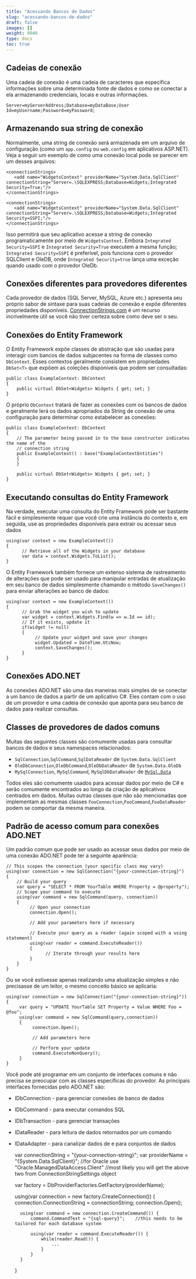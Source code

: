 ```yaml
---
title: "Acessando Bancos de Dados"
slug: "acessando-bancos-de-dados"
draft: false
images: []
weight: 9946
type: docs
toc: true
---
```


## Cadeias de conexão
Uma cadeia de conexão é uma cadeia de caracteres que especifica informações sobre uma determinada fonte de dados e como se conectar a ela armazenando credenciais, locais e outras informações.

    Server=myServerAddress;Database=myDataBase;User Id=myUsername;Password=myPassword;

**Armazenando sua string de conexão**
---

Normalmente, uma string de conexão será armazenada em um arquivo de configuração (como um `app.config` ou `web.config` em aplicativos ASP.NET). Veja a seguir um exemplo de como uma conexão local pode se parecer em um desses arquivos:

    <connectionStrings> 
       <add name="WidgetsContext" providerName="System.Data.SqlClient"  connectionString="Server=.\SQLEXPRESS;Database=Widgets;Integrated Security=True;"/> 
    </connectionStrings>

    <connectionStrings> 
       <add name="WidgetsContext" providerName="System.Data.SqlClient"  connectionString="Server=.\SQLEXPRESS;Database=Widgets;Integrated Security=SSPI;"/> 
    </connectionStrings>

Isso permitirá que seu aplicativo acesse a string de conexão programaticamente por meio de `WidgetsContext`. Embora `Integrated Security=SSPI` e `Integrated Security=True` executem a mesma função; `Integrated Security=SSPI` é preferível, pois funciona com o provedor SQLClient e OleDB, onde `Integrated Security=true` lança uma exceção quando usado com o provedor OleDb.

**Conexões diferentes para provedores diferentes**
----

Cada provedor de dados (SQL Server, MySQL, Azure etc.) apresenta seu próprio sabor de sintaxe para suas cadeias de conexão e expõe diferentes propriedades disponíveis. [ConnectionStrings.com](https://www.connectionstrings.com/) é um recurso incrivelmente útil se você não tiver certeza sobre como deve ser o seu.


## Conexões do Entity Framework
O Entity Framework expõe classes de abstração que são usadas para interagir com bancos de dados subjacentes na forma de classes como `DbContext`. Esses contextos geralmente consistem em propriedades `DbSet<T>` que expõem as coleções disponíveis que podem ser consultadas:

    public class ExampleContext: DbContext 
    { 
        public virtual DbSet<Widgets> Widgets { get; set; } 
    }

O próprio `DbContext` tratará de fazer as conexões com os bancos de dados e geralmente lerá os dados apropriados da String de conexão de uma configuração para determinar como estabelecer as conexões:

    public class ExampleContext: DbContext 
    { 
        // The parameter being passed in to the base constructor indicates the name of the 
        // connection string
        public ExampleContext() : base("ExampleContextEntities")
        {
        }
    
        public virtual DbSet<Widgets> Widgets { get; set; } 
    }

**Executando consultas do Entity Framework**
----

Na verdade, executar uma consulta do Entity Framework pode ser bastante fácil e simplesmente requer que você crie uma instância do contexto e, em seguida, use as propriedades disponíveis para extrair ou acessar seus dados

    using(var context = new ExampleContext())
    {
          // Retrieve all of the Widgets in your database
          var data = context.Widgets.ToList();
    }

O Entity Framework também fornece um extenso sistema de rastreamento de alterações que pode ser usado para manipular entradas de atualização em seu banco de dados simplesmente chamando o método `SaveChanges()` para enviar alterações ao banco de dados:

    using(var context = new ExampleContext())
    {
          // Grab the widget you wish to update
          var widget = context.Widgets.Find(w => w.Id == id);
          // If it exists, update it
          if(widget != null)
          {
               // Update your widget and save your changes
               widget.Updated = DateTime.UtcNow;
               context.SaveChanges();
          }
    }

## Conexões ADO.NET
As conexões ADO.NET são uma das maneiras mais simples de se conectar a um banco de dados a partir de um aplicativo C#. Eles contam com o uso de um provedor e uma cadeia de conexão que aponta para seu banco de dados para realizar consultas.

**Classes de provedores de dados comuns**
----

Muitas das seguintes classes são comumente usadas para consultar bancos de dados e seus namespaces relacionados:

- `SqlConnection`,`SqlCommand`,`SqlDataReader` de `System.Data.SqlClient`
- `OleDbConnection`,`OleDbCommand`,`OleDbDataReader` de `System.Data.OleDb`
- `MySqlConnection`, `MySqlCommand`, `MySqlDbDataReader` de [`MySql.Data`](http://dev.mysql.com/downloads/file/?id=13427)

Todos eles são comumente usados ​​para acessar dados por meio de C# e serão comumente encontrados ao longo da criação de aplicativos centrados em dados. Muitas outras classes que não são mencionadas que implementam as mesmas classes `FooConnection`,`FooCommand`,`FooDataReader` podem se comportar da mesma maneira.

**Padrão de acesso comum para conexões ADO.NET**
----

Um padrão comum que pode ser usado ao acessar seus dados por meio de uma conexão ADO.NET pode ter a seguinte aparência:

    // This scopes the connection (your specific class may vary)
    using(var connection = new SqlConnection("{your-connection-string}")
    {
        // Build your query
        var query = "SELECT * FROM YourTable WHERE Property = @property");
        // Scope your command to execute
        using(var command = new SqlCommand(query, connection))
        {
             // Open your connection
             connection.Open();

             // Add your parameters here if necessary

             // Execute your query as a reader (again scoped with a using statement)
             using(var reader = command.ExecuteReader())
             {
                   // Iterate through your results here
             }
        }
    }

Ou se você estivesse apenas realizando uma atualização simples e não precisasse de um leitor, o mesmo conceito básico se aplicaria:

    using(var connection = new SqlConnection("{your-connection-string}"))
    {
         var query = "UPDATE YourTable SET Property = Value WHERE Foo = @foo";
         using(var command = new SqlCommand(query,connection))
         {
              connection.Open();
              
              // Add parameters here
              
              // Perform your update
              command.ExecuteNonQuery();
         }
    }


Você pode até programar em um conjunto de interfaces comuns e não precisa se preocupar com as classes específicas do provedor. As principais interfaces fornecidas pelo ADO.NET são:

- IDbConnection - para gerenciar conexões de banco de dados
- IDbCommand - para executar comandos SQL
- IDbTransaction - para gerenciar transações
- IDataReader - para leitura de dados retornados por um comando
- IDataAdapter - para canalizar dados de e para conjuntos de dados


    var connectionString = "{your-connection-string}";
    var providerName = "{System.Data.SqlClient}"; //for Oracle use "Oracle.ManagedDataAccess.Client"
    //most likely you will get the above two from ConnectionStringSettings object

    var factory = DbProviderFactories.GetFactory(providerName);

    using(var connection = new factory.CreateConnection()) {
        connection.ConnectionString = connectionString;
        connection.Open();

        using(var command = new connection.CreateCommand()) {
            command.CommandText = "{sql-query}";    //this needs to be tailored for each database system
    
            using(var reader = command.ExecuteReader()) {
                while(reader.Read()) {
                    ...
                }
            }
        }
    }

